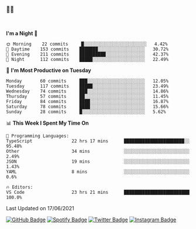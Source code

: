 ### 🤙🍺

<!-- <a href="https://github-readme-stats.vercel.app/api?username=hzak2xx&count_private=true&show_icons=true&theme=dracula">
  <img align="center" src="https://github-readme-stats.vercel.app/api?username=hzak2xx&count_private=true&show_icons=true&theme=dracula" />
</a>
</br> -->
</br>

<!--START_SECTION:waka-->
**I'm a Night 🦉** 

```text
🌞 Morning    22 commits     █░░░░░░░░░░░░░░░░░░░░░░░░   4.42% 
🌆 Daytime    153 commits    ███████░░░░░░░░░░░░░░░░░░   30.72% 
🌃 Evening    211 commits    ██████████░░░░░░░░░░░░░░░   42.37% 
🌙 Night      112 commits    █████░░░░░░░░░░░░░░░░░░░░   22.49%

```
📅 **I'm Most Productive on Tuesday** 

```text
Monday       60 commits     ███░░░░░░░░░░░░░░░░░░░░░░   12.05% 
Tuesday      117 commits    █████░░░░░░░░░░░░░░░░░░░░   23.49% 
Wednesday    74 commits     ███░░░░░░░░░░░░░░░░░░░░░░   14.86% 
Thursday     57 commits     ██░░░░░░░░░░░░░░░░░░░░░░░   11.45% 
Friday       84 commits     ████░░░░░░░░░░░░░░░░░░░░░   16.87% 
Saturday     78 commits     ████░░░░░░░░░░░░░░░░░░░░░   15.66% 
Sunday       28 commits     █░░░░░░░░░░░░░░░░░░░░░░░░   5.62%

```


📊 **This Week I Spent My Time On** 

```text
💬 Programming Languages: 
TypeScript               22 hrs 17 mins      ███████████████████████░░   95.48% 
Other                    34 mins             ░░░░░░░░░░░░░░░░░░░░░░░░░   2.49% 
JSON                     19 mins             ░░░░░░░░░░░░░░░░░░░░░░░░░   1.43% 
YAML                     8 mins              ░░░░░░░░░░░░░░░░░░░░░░░░░   0.6%

🔥 Editors: 
VS Code                  23 hrs 21 mins      █████████████████████████   100.0%

```


 Last Updated on 17/06/2021
<!--END_SECTION:waka-->

[![GitHub Badge](https://img.shields.io/badge/GitHub-100000?style=for-the-badge&logo=github&logoColor=white)](https://github.com/hzak2xx)
[![Spotify Badge](https://img.shields.io/badge/Spotify-1ED760?&style=for-the-badge&logo=spotify&logoColor=white)](https://open.spotify.com/user/uf90s6sbbh75a1mt44clkhkvf)
[![Twitter Badge](https://img.shields.io/badge/Twitter-1DA1F2?style=for-the-badge&logo=twitter&logoColor=white)](https://twitter.com/hzak2xx)
[![Instagram Badge](https://img.shields.io/badge/Instagram-E4405F?style=for-the-badge&logo=instagram&logoColor=white)](https://www.instagram.com/hzak2xx/)
